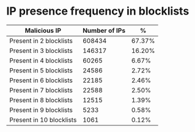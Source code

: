 # IP presence frequency in blocklists
| Malicious IP | Number of IPs | % |
|----|----|----|
| Present in 2 blocklists | 608434 | 67.37% |
| Present in 3 blocklists | 146317 | 16.20% |
| Present in 4 blocklists | 60265 | 6.67% |
| Present in 5 blocklists | 24586 | 2.72% |
| Present in 6 blocklists | 22185 | 2.46% |
| Present in 7 blocklists | 22588 | 2.50% |
| Present in 8 blocklists | 12515 | 1.39% |
| Present in 9 blocklists | 5233 | 0.58% |
| Present in 10 blocklists | 1061 | 0.12% |
